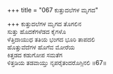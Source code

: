 +++
title = "067 ಕುತ್ತುದಲೆಗಳ ಮೃಗದ"

+++
ಕುತ್ತುದಲೆಗಳ ಮೃಗದ ತೊಗಲಿನ  
ಸುತ್ತು ಹೊದಕೆಗಳೆಡದ ಕೈಗಳೊ  
ಳೆತ್ತಿದಾಯುಧ ತತಿಯ ಭಂಗದ ಭೂರಿ ತಾಪದಲಿ  
ಹೊತ್ತುವೆದೆಗಳ ಹೊಗೆವ ಮೋರೆಯ  
ಕಿತ್ತಡದ ಕಡುಗೋಪ ಸಮತೆಗ  
ಳಿತ್ತಡಿಯ ತಡವಾಯ್ತು ನೃಪರೈತಂದರೊಗ್ಗಿನಲಿ   ॥67॥